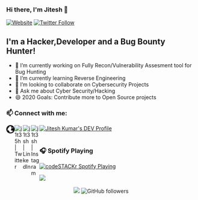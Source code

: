 ### Hi there, I'm Jitesh 👋

[![Website](https://img.shields.io/website?label=jitesh.tech&style=for-the-badge&url=https%3A%2F%2Fjitesh.tech)](https://jitesh.tech)
[![Twitter Follow](https://img.shields.io/twitter/follow/j1t35h?color=1DA1F2&logo=twitter&style=for-the-badge)](https://twitter.com/intent/follow?original_referer=https%3A%2F%2Fgithub.com%2Fj1t3sh&screen_name=j1t35h)

## I'm a Hacker,Developer and a Bug Bounty Hunter!

- 🔭 I’m currently working on Fully Recon/Vulnerability Assesment tool for Bug Hunting
- 🌱 I’m currently learning Reverse Engineering
- 👯 I’m looking to collaborate on Cybersecurity Projects
- 💬 Ask me about Cyber Security/Hacking
- 😄 2020 Goals: Contribute more to Open Source projects

### 📫 Connect with me:

<a href="https://j1t3sh.github.io/">
    <img align="left" alt="j1t3sh.github.io" width="22px" src="https://raw.githubusercontent.com/iconic/open-iconic/master/svg/globe.svg" />
  </a>
<a href="https://twitter.com/j1t35h">
    <img align="left" alt="j1t35h | Twitter" width="22px" src="https://cdn.jsdelivr.net/npm/simple-icons@v3/icons/twitter.svg" />     
  </a>
<a href="https://linkedin.com/in/j1t3sh">
    <img align="left" alt="j1t3sh | LinkedIn" width="22px" src="https://cdn.jsdelivr.net/npm/simple-icons@v3/icons/linkedin.svg" />        
  </a>
 <a href="https://instagram.com/jitesh.haxx">
    <img align="left" alt="j1t3sh | Instagram" width="22px" src="https://cdn.jsdelivr.net/npm/simple-icons@v3/icons/instagram.svg"/>        
  </a>
 <a href="https://dev.to/j1t3sh">
  <img src="https://d2fltix0v2e0sb.cloudfront.net/dev-badge.svg" alt="Jitesh Kumar's DEV Profile" height="30" width="30">
  </a>
        
  
<br />
<br />

### 🎧 Spotify Playing 
[<img src="https://now-playing-codestackr.vercel.app/api/spotify-playing" alt="codeSTACKr Spotify Playing" width="350" />](https://open.spotify.com/user/m2zw1izlrc4jprh52zmbmt90f)

<img src='https://github-readme-stats.vercel.app/api?username=j1t3sh&&show_icons=true&title_color=ffffff&icon_color=bb2acf&text_color=daf7dc&bg_color=151515'/>
<br />
<p align='center'>
  <!--<a href="#"><img src="https://badges.pufler.dev/visits/j1t3sh/j1t3sh"></a>             -->
  <a href="#"><img src="https://badges.pufler.dev/years/j1t3sh"></a>
  <img alt="GitHub followers" src="https://img.shields.io/github/followers/j1t3sh?style=social">
</p>


